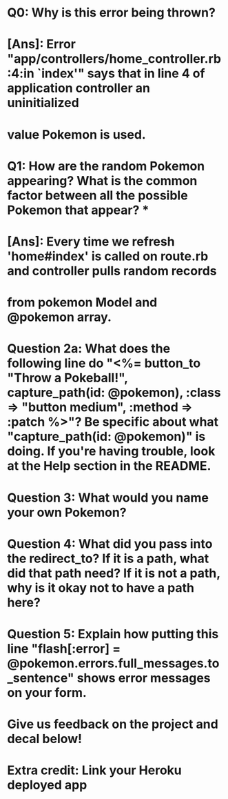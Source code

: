 # Q0: Why is this error being thrown?
# [Ans]: Error "app/controllers/home_controller.rb:4:in `index'" says that in line 4 of application controller an uninitialized 
#        value Pokemon is used.

# Q1: How are the random Pokemon appearing? What is the common factor between all the possible Pokemon that appear? *
# [Ans]: Every time we refresh 'home#index' is called on route.rb and controller pulls random records
#	  from pokemon Model and @pokemon array.


# Question 2a: What does the following line do "<%= button_to "Throw a Pokeball!", capture_path(id: @pokemon), :class => "button medium", :method => :patch %>"? Be specific about what "capture_path(id: @pokemon)" is doing. If you're having trouble, look at the Help section in the README.
#
#
#

# Question 3: What would you name your own Pokemon?

# Question 4: What did you pass into the redirect_to? If it is a path, what did that path need? If it is not a path, why is it okay not to have a path here?

# Question 5: Explain how putting this line "flash[:error] = @pokemon.errors.full_messages.to_sentence" shows error messages on your form.

# Give us feedback on the project and decal below!

# Extra credit: Link your Heroku deployed app
